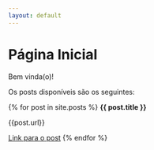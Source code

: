 ```yaml
---
layout: default
---
```


<h1>Página Inicial</h1>

Bem vinda(o)!

Os posts disponíveis são os seguintes:

{% for post in site.posts %}
  <strong>{{ post.title }}</strong>
  <p>{{post.url}}</p>
  <a href="https://pedrozanineli.github.io/truce.github.io{{ post.url }}">Link para o post</a>
{% endfor %}
